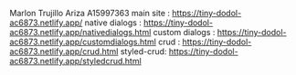 Marlon Trujillo Ariza
A15997363
main site : https://tiny-dodol-ac6873.netlify.app/
native dialogs : https://tiny-dodol-ac6873.netlify.app/nativedialogs.html
custom dialogs : https://tiny-dodol-ac6873.netlify.app/customdialogs.html
crud : https://tiny-dodol-ac6873.netlify.app/crud.html
styled-crud: https://tiny-dodol-ac6873.netlify.app/styledcrud.html

